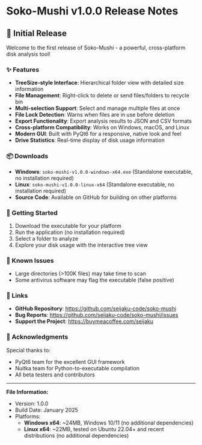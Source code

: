 # Soko-Mushi v1.0.0 Release Notes

## 🎉 Initial Release

Welcome to the first release of Soko-Mushi - a powerful, cross-platform disk analysis tool!

### ✨ Features

- **TreeSize-style Interface**: Hierarchical folder view with detailed size information
- **File Management**: Right-click to delete or send files/folders to recycle bin
- **Multi-selection Support**: Select and manage multiple files at once
- **File Lock Detection**: Warns when files are in use before deletion
- **Export Functionality**: Export analysis results to JSON and CSV formats
- **Cross-platform Compatibility**: Works on Windows, macOS, and Linux
- **Modern GUI**: Built with PyQt6 for a responsive, native look and feel
- **Drive Statistics**: Real-time display of disk usage information


### 📦 Downloads

- **Windows**: `soko-mushi-v1.0.0-windows-x64.exe` (Standalone executable, no installation required)
- **Linux**: `soko-mushi-v1.0.0-linux-x64` (Standalone executable, no installation required)
- **Source Code**: Available on GitHub for building on other platforms

### 🚀 Getting Started

1. Download the executable for your platform
2. Run the application (no installation required)
3. Select a folder to analyze
4. Explore your disk usage with the interactive tree view

### 🐛 Known Issues

- Large directories (>100K files) may take time to scan
- Some antivirus software may flag the executable (false positive)

### 🔗 Links

- **GitHub Repository**: https://github.com/seijaku-code/soko-mushi
- **Bug Reports**: https://github.com/seijaku-code/soko-mushi/issues
- **Support the Project**: https://buymeacoffee.com/seijaku

### 🙏 Acknowledgments

Special thanks to:
- PyQt6 team for the excellent GUI framework
- Nuitka team for Python-to-executable compilation
- All beta testers and contributors

---

**File Information:**

- Version: 1.0.0
- Build Date: January 2025
- Platforms:
  - **Windows x64**: ~24MB, Windows 10/11 (no additional dependencies)
  - **Linux x64**: ~22MB, tested on Ubuntu 22.04+ and recent distributions (no additional dependencies)
